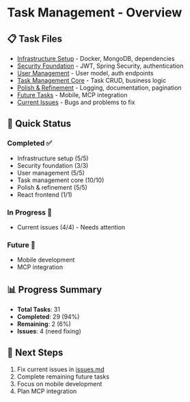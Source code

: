 # Task Management - Overview

## 📋 Task Files

- [Infrastructure Setup](infrastructure.md) - Docker, MongoDB, dependencies
- [Security Foundation](security.md) - JWT, Spring Security, authentication
- [User Management](user-management.md) - User model, auth endpoints
- [Task Management Core](task-management.md) - Task CRUD, business logic
- [Polish & Refinement](polish.md) - Logging, documentation, pagination
- [Future Tasks](future.md) - Mobile, MCP integration
- [Current Issues](issues.md) - Bugs and problems to fix

## 🎯 Quick Status

### Completed ✅
- Infrastructure setup (5/5)
- Security foundation (3/3)
- User management (5/5)
- Task management core (10/10)
- Polish & refinement (5/5)
- React frontend (1/1)

### In Progress 🔄
- Current issues (4/4) - Needs attention

### Future 📅
- Mobile development
- MCP integration

## 📊 Progress Summary
- **Total Tasks**: 31
- **Completed**: 29 (94%)
- **Remaining**: 2 (6%)
- **Issues**: 4 (need fixing)

## 🚀 Next Steps
1. Fix current issues in [issues.md](issues.md)
2. Complete remaining future tasks
3. Focus on mobile development
4. Plan MCP integration 